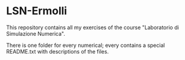 # LSN-Ermolli
This repository contains all my exercises of the course "Laboratorio di Simulazione Numerica".

There is one folder for every numerical; every contains a special README.txt with descriptions of the files.
